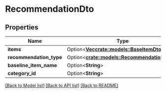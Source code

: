 # RecommendationDto

## Properties

Name | Type | Description | Notes
------------ | ------------- | ------------- | -------------
**items** | Option<[**Vec<crate::models::BaseItemDto>**](BaseItemDto.md)> |  | [optional]
**recommendation_type** | Option<[**crate::models::RecommendationType**](RecommendationType.md)> |  | [optional]
**baseline_item_name** | Option<**String**> |  | [optional]
**category_id** | Option<**String**> |  | [optional]

[[Back to Model list]](../README.md#documentation-for-models) [[Back to API list]](../README.md#documentation-for-api-endpoints) [[Back to README]](../README.md)


